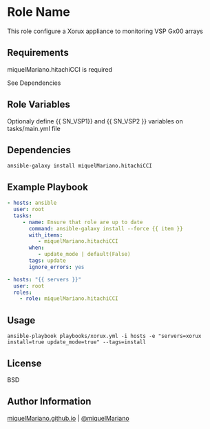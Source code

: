 Role Name
=========

This role configure a Xorux appliance to monitoring VSP Gx00 arrays

Requirements
------------

miquelMariano.hitachiCCI is required

See Dependencies

Role Variables
--------------

Optionaly define {{ SN_VSP1}} and {{ SN_VSP2 }} variables on tasks/main.yml file

Dependencies
------------

```
ansible-galaxy install miquelMariano.hitachiCCI
```

Example Playbook
----------------

```yaml
- hosts: ansible
  user: root
  tasks:
     - name: Ensure that role are up to date
       command: ansible-galaxy install --force {{ item }}
       with_items:
          - miquelMariano.hitachiCCI
       when:
          - update_mode | default(False)
       tags: update
       ignore_errors: yes

- hosts: "{{ servers }}"
  user: root
  roles:
    - role: miquelMariano.hitachiCCI
```

Usage
-------

`ansible-playbook playbooks/xorux.yml -i hosts -e "servers=xorux install=true update_mode=true" --tags=install`

License
-------

BSD

Author Information
------------------

[miquelMariano.github.io](https://miquelmariano.github.io)  | [@miquelMariano](https://twitter.com/miquelMariano)

